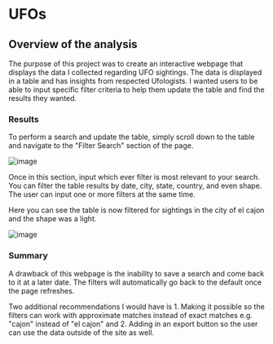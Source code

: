 # UFOs

## Overview of the analysis
The purpose of this project was to create an interactive webpage that displays the data I collected regarding UFO sightings. The data is displayed in a table and has insights from respected Ufologists. I wanted users to be able to input specific filter criteria to help them update the table and find the results they wanted. 

### Results
To perform a search and update the table, simply scroll down to the table and navigate to the "Filter Search" section of the page. 

![image](https://user-images.githubusercontent.com/84791455/131750570-93d66c89-5aa1-497f-87f5-daf8c6a7ad25.png)

Once in this section, input which ever filter is most relevant to your search. You can filter the table results by date, city, state, country, and even shape. The user can input one or more filters at the same time. 

Here you can see the table is now filtered for sightings in the city of el cajon and the shape was a light. 

![image](https://user-images.githubusercontent.com/84791455/131751064-0d7451ce-ae23-4e48-ab00-b78a767bc30f.png)


### Summary
A drawback of this webpage is the inability to save a search and come back to it at a later date. The filters will automatically go back to the default once the page refreshes.

Two additional recommendations I would have is 1. Making it possible so the filters can work with approximate matches instead of exact matches e.g. "cajon" instead of "el cajon" and 2. Adding in an export button so the user can use the data outside of the site as well. 

